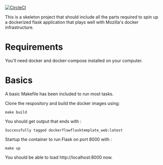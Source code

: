[![CircleCI](https://img.shields.io/circleci/project/github/crankycoder/dockerflow-flask-template/master.svg)](https://circleci.com/gh/crankycoder/dockerflow-flask-template)

This is a skeleton project that should include all the parts required
to spin up a dockerized flask application that plays well with
Mozilla's docker infrastructure.


Requirements
============

You'll need docker and docker-compose installed on your computer.


Basics
======

A basic Makefile has been included to run most tasks.

Clone the respository and build the docker images using:

`make build`

You should get output that ends with :

```
Successfully tagged dockerflowflasktemplate_web:latest
```

Startup the container to run Flask on port 8000 with :

`make up`

You should be able to load http://localhost:8000 now.
